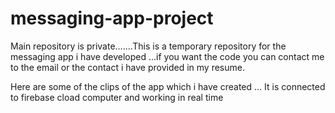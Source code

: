 # messaging-app-project
Main repository is private.......This is a temporary repository for the messaging app i have developed ...if you want the code you can contact me to the email or the contact i have provided in my resume.

Here are some of the clips of the app which i have created ...
It is connected to firebase cload computer and working in real time



